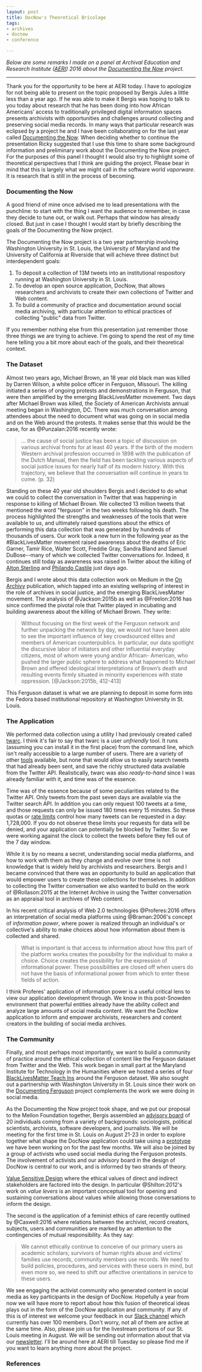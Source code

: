 ```yaml
---
layout: post
title: DocNow's Theoretical Bricolage
tags:
- archives
- docnow
- conference

---
```


*Below are some remarks I made on a panel at Archival Education and Research
Institute ([AERI]) 2016 about the [Documenting the Now] project.*

---

Thank you for the opportunity to be here at AERI today. I have to apologize for
not being able to present on the topic proposed by Bergis Jules a little less
than a year ago. If he was able to make it Bergis was hoping to talk to you
today about research that he has been doing into how African Americans’ access
to traditionally privileged digital information spaces presents archivists with
opportunities and challenges around collecting and preserving social media
records. In many ways that particular research was eclipsed by a project he and
I have been collaborating on for the last year called [Documenting the Now].
When deciding whether to continue the presentation Ricky suggested that I use
this time to share some background information and preliminary work about the
Documenting the Now project. For the purposes of this panel I thought I would
also try to highlight some of theoretical perspectives that I think are guiding
the project.  Please bear in mind that this is largely what we might call in the
software world *vaporware*. It is research that is still in the process of
becoming.

### Documenting the Now

A good friend of mine once advised me to lead presentations with the punchline:
to start with the thing I want the audience to remember, in case they decide to
tune out, or walk out. Perhaps that window has already closed. But just in case
I thought I would start by briefly describing the goals of the Documenting
the Now project.

The Documenting the Now project is a two year partnership involving Washington
University in St. Louis, the University of Maryland and the University of
California at Riverside that will achieve three distinct but interdependent
goals:

1. To deposit a collection of 13M tweets into an institutional respository running at Washington University in St. Louis.
2. To develop an open source application, DocNow, that allows researchers and archivists to create their own collections of Twitter and Web content.
3. To build a community of practice and documentation around social media
archiving, with particular attention to ethical practices of collecting "public"
data from Twitter.

If you remember nothing else from this presentation just remember those three things we are trying to achieve. I'm going to spend the rest of my time here telling you a bit more about each of the goals, and their theoretical context.

### The Dataset 

Almost two years ago, Michael Brown, an 18 year old black man was killed by Darren Wilson, a white police officer in Ferguson, Missouri. The killing initiated a series of ongoing protests and demonstrations in Ferguson, that were then amplified by the emerging BlackLivesMatter movement. Two days after Michael Brown was killed, the Society of American Archivists annual meeting began in Washington, DC. There was much conversation among attendees about the need to document what was going on in social media and on the Web around the protests. It makes sense that this would be the case, for as @Punzalan:2016 recently wrote:

> ... the cause of social justice has been a topic of discussion on various archival
> fronts for at least 40 years. If the birth of the modern Western archival
> profession occurred in 1898 with the publication of the Dutch Manual, then the
> field has been tackling various aspects of social justice issues for nearly
> half of its modern history. With this trajectory, we believe that the
> conversation will continue in years to come. (p. 32)

Standing on these 40 year old shoulders Bergis and I decided to do what we could
to collect the conversation in Twitter that was happening in response to killing
of Michael Brown. We collected 13 million tweets that mentioned the word
"ferguson" in the two weeks following his death. The process highlighted the
strengths and weaknesses of the tools that were available to us, and ultimately
raised questions about the ethics of performing this data collection that was 
generated by hundreds of thousands of users. Our work took a new turn in the
following year as the #BlackLivesMatter movement raised awareness about the
deaths of Eric Garner, Tamir Rice, Walter Scott, Freddie Gray, Sandra Bland and
Samuel DuBose--many of which we collected Twitter conversations for. Indeed, it
continues still today as awareness was raised in Twitter about the killing of
[Alton Sterling] and [Philando Castile] just days ago.

Bergis and I wrote about this data collection work on Medium in the [On Archivy]
publication, which tapped into an existing wellspring of interest in the role of
archives in social justice, and the emerging BlackLivesMatter movement. The
analysis of @Jackson:2015b as well as @Freelon:2016 has since confirmed the
pivotal role that Twitter played in incubating and building awareness about
the killing of Michael Brown. They write:

> Without focusing on the first week of the Ferguson network and further
> unpacking the network by day, we would not have been able to see the important
> influence of key crowdsourced elites and members of American counterpublics.
> In particular, our data spotlight the discursive labor of initiators and other
> influential everyday citizens, most of whom were young and/or African-
> American, who pushed the larger public sphere to address what happened to
> Michael Brown and offered ideological interpretations of Brown’s death and
> resulting events firmly situated in minority experiences with state
> oppression. [@Jackson:2015b, 412-413]

This Ferguson dataset is what we are planning to deposit in some form into the Fedora based institutional repository at Washington University in St. Louis.

### The Application

We performed data collection using a utility I had previously created called [twarc]. I think it's fair to say that twarc is a user *unfriendly* tool. It runs (assuming you can install it in the first place) from the command line, which isn't really accessible to a large number of users. There are a variety of other [tools] available, but none that would allow us to easily search tweets that had already been sent, and save the richly structured data available from the Twitter API. Realistically, twarc was also *ready-to-hand* since I was already familiar with it, and time was of the essence.

Time was of the essence because of some peculiarities related to the Twitter API. Only tweets from the past seven days are available via the Twitter search API. In addition you can only request 100 tweets at a time, and those requests can only be issued 180 times every 15 minutes. So these quotas or [rate limits] control how many tweets can be requested in a day: 1,728,000. If you do not observe these limits your requests for data will be denied, and your application can potentially be blocked by Twitter. So we were working against the clock to collect the tweets before they fell out of the 7 day window.

While it is by no means a secret, understanding social media platforms, and how
to work with them as they change and evolve over time is not knowledge that is
widely held by archivists and researchers. Bergis and I became convinced that
there was an opportunity to build an application that would empower users to
create these collections for themselves. In addition to collecting the Twitter
conversation we also wanted to build on the work of @Rollason:2015 at the
Internet Archive in using the Twitter conversation as an appraisal tool in
archives of Web content.

In his recent critical analysis of Web 2.0 technologies @Proferes:2016 offers an
interpretation of social media platforms using @Braman:2006's concept of
*information power*, where power is realized through an individual's or
collective's ability to make choices about how information about them is
collected and shared.

> What is important is that access to information about how this part of the
> platform works creates the possibility for the individual to make a choice.
> Choice creates the possibility for the expression of informational power.
> These possibilities are closed off when users do not have the basis of
> informational power from which to enter these fields of action.

I think Proferes' application of information power is a
useful critical lens to view our application development through. We know in
this post-Snowden environment that powerful entities already have the ability
collect and analyze large amounts of social media content. We want the DocNow
application to inform and empower archivists, researchers and content
creators in the building of social media archives.

### The Community

Finally, and most perhaps most importantly, we want to build a community of practice around the ethical collection of content like the Ferguson dataset from Twitter and the Web. This work began in small part at the Maryland Institute for Technology in the Humanities where we hosted a series of four [BlackLivesMatter Teach Ins] around the Ferguson dataset. We also sought out a partnership with Washington University in St. Louis since their work on the [Documenting Ferguson] project complements the work we were doing in social media.

As the Documenting the Now project took shape, and we put our proposal to the
Mellon Foundation together, Bergis assembled an [advisory board] of 20
individuals coming from a variety of backgrounds: sociologists, political
scientists, archivists, software developers, and journalists. We will be meeting
for the first time in St. Louis on August 21-23 in order to explore together
what shape the DocNow application could take using a [prototype] we have been
working on for the past few months. We will also be joined by a group of
activists who used social media during the Ferguson protests. The involvement of
activists and our advisory board in the design of DocNow is central to our work,
and is informed by two strands of theory.

[Value Sensitive Design] where the ethical values of direct and indirect stakeholders are factored into the design. In particular @Shilton:2012's work on *value levers* is an important conceptual tool for opening and sustaining conversations about values while allowing those conversations to inform the design. 

The second is the application of a feminist ethics of care recently outlined by @Caswell:2016 where relations between the archivist, record creators, subjects, users and communities are marked by an attention to the contingencies of mutual responsibility. As they say:

> We cannot ethically continue to conceive of our primary users as academic 
> scholars; survivors of human rights abuse and victims' families use records,
> community members use records. We need to build policies, procedures, and
> services with these users in mind, but even more so, we need to shift our
> affective orientations in service to these users.

We see engaging the activist community who generated content in social media as
key participants in the design of DocNow. Hopefully a year from now we will have
more to report about how this fusion of theoretical ideas plays out in the form
of the DocNow application and community.  If any of this is of interest we
welcome your feedback in our [Slack channel] which currently has over 100
members. Don't worry, not all of them are active at the same time. Also, please
join us for the livestream portions of our St. Louis meeting in August. We will
be sending out information about that via our [newsletter]. I'll be around here
at AERI till Tuesday so please find me if you want to learn anything more about
the project.

### References

[AERI]: https://www.kent.edu/aeri2016/paper-presentation-abstracts
[Alton Sterling]: https://en.wikipedia.org/wiki/Shooting_of_Alton_Sterling
[Philando Castile]: https://en.wikipedia.org/wiki/Shooting_of_Philando_Castile
[twarc]: https://github.com/edsu/twarc
[tools]: http://socialmediadata.wikidot.com/
[rate limits]: https://dev.twitter.com/rest/public/rate-limits
[Social Feed Manager]: http://gwu-libraries.github.io/sfm-ui/
[Documenting the Now]: http://www.docnow.io/
[BlackLivesMatter Teach Ins]: http://mith.umd.edu/researching-ferguson-update-previewing-miths-teach-ins-blacklivesmatter-umd/
[advisory board]: https://news.docnow.io/introducing-documenting-the-now-416874c07e0
[prototype]: https://github.com/docnow/dnflow
[Slack channel]: https://docs.google.com/forms/d/1Wk0JdF2Cty2VHMqpf_QlJXVKQdUtfeeFhaYRben3qaM/viewform
[Value Sensitive Design]: https://en.wikipedia.org/wiki/Value_sensitive_design
[Documenting Ferguson]: http://digital.wustl.edu/ferguson/
[newsletter]: http://eepurl.com/bMNJsX
[On Archivy]: https://medium.com/on-archivy

